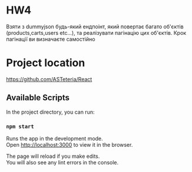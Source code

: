 # HW4
Взяти з dummyjson будь-який ендпоінт, який повертає багато об'єктів (products,carts,users etc...), та реалізувати пагінацію цих об'єктів. Крок пагінації ви визначаєте самостійно

# Project location
https://github.com/ASTeteria/React

## Available Scripts

In the project directory, you can run:

### `npm start`

Runs the app in the development mode.\
Open [http://localhost:3000](http://localhost:3000) to view it in the browser.

The page will reload if you make edits.\
You will also see any lint errors in the console.


